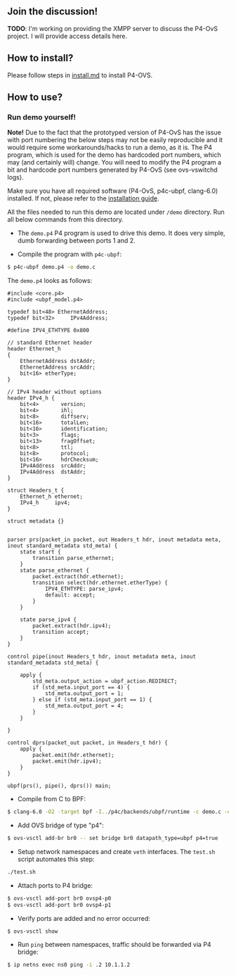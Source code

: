 ## Join the discussion!

**TODO**: I'm working on providing the XMPP server to discuss the P4-OvS project. I will provide access details here.

## How to install? 

Please follow steps in [install.md](./install.md) to install P4-OVS. 

## How to use?

### Run demo yourself!

**Note!** Due to the fact that the prototyped version of P4-OvS has the issue with port numbering the below steps may 
not be easily reproducible and it would require some workarounds/hacks to run a demo, as it is. The P4 program, which is used 
for the demo has hardcoded port numbers, which may (and certainly will) change. You will need to modify the P4 program a bit and 
hardcode port numbers generated by P4-OvS (see ovs-vswitchd logs). 

Make sure you have all required software (P4-OvS, p4c-ubpf, clang-6.0) installed. If not, please refer to the [installation guide](./install.md).

All the files needed to run this demo are located under `/demo` directory. Run all below commands from this directory.

* The `demo.p4` P4 program is used to drive this demo. It does very simple, dumb forwarding between ports 1 and 2.

* Compile the program with `p4c-ubpf`:

```bash
$ p4c-ubpf demo.p4 -o demo.c
```

The `demo.p4` looks as follows:

```
#include <core.p4>
#include <ubpf_model.p4>

typedef bit<48> EthernetAddress;
typedef bit<32>     IPv4Address;

#define IPV4_ETHTYPE 0x800

// standard Ethernet header
header Ethernet_h
{
    EthernetAddress dstAddr;
    EthernetAddress srcAddr;
    bit<16> etherType;
}

// IPv4 header without options
header IPv4_h {
    bit<4>       version;
    bit<4>       ihl;
    bit<8>       diffserv;
    bit<16>      totalLen;
    bit<16>      identification;
    bit<3>       flags;
    bit<13>      fragOffset;
    bit<8>       ttl;
    bit<8>       protocol;
    bit<16>      hdrChecksum;
    IPv4Address  srcAddr;
    IPv4Address  dstAddr;
}

struct Headers_t {
    Ethernet_h ethernet;
    IPv4_h     ipv4;
}

struct metadata {}


parser prs(packet_in packet, out Headers_t hdr, inout metadata meta, inout standard_metadata std_meta) {
    state start {
        transition parse_ethernet;
    }
    state parse_ethernet {
        packet.extract(hdr.ethernet);
        transition select(hdr.ethernet.etherType) {
            IPV4_ETHTYPE: parse_ipv4;
            default: accept;
        }
    }

    state parse_ipv4 {
        packet.extract(hdr.ipv4);
        transition accept;
    }
}

control pipe(inout Headers_t hdr, inout metadata meta, inout standard_metadata std_meta) {

    apply {
        std_meta.output_action = ubpf_action.REDIRECT;
        if (std_meta.input_port == 4) {
            std_meta.output_port = 1;
        } else if (std_meta.input_port == 1) {
            std_meta.output_port = 4;
        }
    }

}

control dprs(packet_out packet, in Headers_t hdr) {
    apply {
        packet.emit(hdr.ethernet);
        packet.emit(hdr.ipv4);
    }
}

ubpf(prs(), pipe(), dprs()) main;
```

* Compile from C to BPF:

```bash
$ clang-6.0 -O2 -target bpf -I../p4c/backends/ubpf/runtime -c demo.c -o demo.o
```

* Add OVS bridge of type "p4":

```bash
$ ovs-vsctl add-br br0 -- set bridge br0 datapath_type=ubpf p4=true
```

* Setup network namespaces and create `veth` interfaces. The `test.sh` script automates this step:

```bash
./test.sh
```

* Attach ports to P4 bridge:

```bash
$ ovs-vsctl add-port br0 ovsp4-p0
$ ovs-vsctl add-port br0 ovsp4-p1
```

* Verify ports are added and no error occurred:

```bash
$ ovs-vsctl show
```

* Run ``ping`` between namespaces, traffic should be forwarded via P4 bridge:

```bash
$ ip netns exec ns0 ping -i .2 10.1.1.2
```
